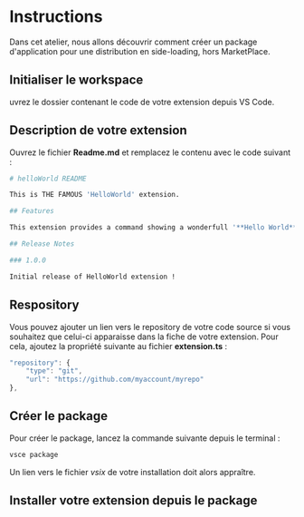 # Instructions

Dans cet atelier, nous allons découvrir comment créer un package d'application pour une distribution en side-loading, hors MarketPlace.

## Initialiser le workspace

uvrez le dossier contenant le code de votre extension depuis VS Code.

## Description de votre extension

Ouvrez le fichier **Readme.md** et remplacez le contenu avec le code suivant :

```bash
# helloWorld README

This is THE FAMOUS 'HelloWorld' extension.

## Features

This extension provides a command showing a wonderfull '**Hello World**' message.

## Release Notes

### 1.0.0

Initial release of HelloWorld extension !
```

## Respository

Vous pouvez ajouter un lien vers le repository de votre code source si vous souhaitez que celui-ci apparaisse dans la fiche de votre extension.
Pour cela, ajoutez la propriété suivante au fichier **extension.ts** :
```javascript
"repository": {
    "type": "git",
    "url": "https://github.com/myaccount/myrepo"
},
```
## Créer le package

Pour créer le package, lancez la commande suivante depuis le terminal :

```bash
vsce package
```

Un lien vers le fichier *vsix* de votre installation doit alors appraître.

## Installer votre extension depuis le package



